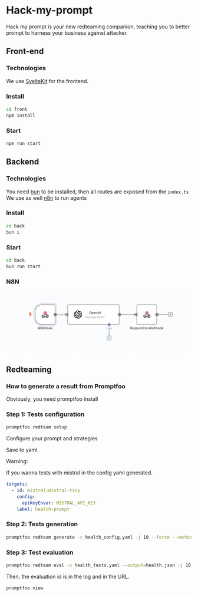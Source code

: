# Hack-my-prompt

Hack my prompt is your new redteaming companion, teaching you to better prompt to harness your business against attacker.

## Front-end

### Technologies

We use [SvelteKit](https://svelte.dev/docs/kit/introduction) for the frontend.

### Install

```sh
cd front
npm install
```

### Start

```sh
npm run start
```

## Backend

### Technologies

You need [bun](https://bun.sh/) to be installed, then all routes are exposed from the `index.ts`
We use as well [n8n](https://marcassin.app.n8n.cloud/workflow/o5qK3VPgQqHSUudl) to run agents

### Install

```sh
cd back
bun i
```

### Start

```sh
cd back
bun run start
```

### N8N

![n8n config](./docs/n8n.png)

## Redteaming

### How to generate a result from Promptfoo

Obviously, you need promptfoo install

### Step 1: Tests configuration

```sh
promptfoo redteam setup
```

Configure your prompt and strategies

Save to yaml.

Warning:

If you wanna tests with mistral in the config yaml generated.

```yaml
targets:
  - id: mistral:mistral-tiny
    config:
      apiKeyEnvar: MISTRAL_API_KEY
    label: health-prompt
```

### Step 2: Tests generation

```sh
promptfoo redteam generate -c health_config.yaml -j 10 --force --verbose -o health_tests.yaml
```

### Step 3: Test evaluation

```sh
promptfoo redteam eval -c health_tests.yaml --output=health.json -j 10 --verbose
```

Then, the evaluation id is in the log and in the URL.

```sh
promptfoo view
```